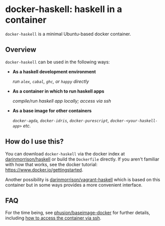 # docker-haskell: haskell in a container

`docker-haskell` is a minimal Ubuntu-based docker container.

## Overview

`docker-haskell` can be used in the following ways:

*   **As a haskell development environment**

     _run `alex`, `cabal`, `ghc`, or `happy` directly_

*   **As a container in which to run haskell apps**

    _compile/run haskell app locally; access via ssh_

*   **As a base image for other containers**

    _`docker-agda`, `docker-idris`, `docker-purescript`, `docker-<your-haskell-app>` etc._

## How do I use this?

You can download `docker-haskell` via the docker index at [darinmorrison/haskell](https://index.docker.io/u/darinmorrison/haskell/) or build the `Dockerfile` directly. If you aren't familiar with how that works, see the docker tutorial: https://www.docker.io/gettingstarted.

Another possibility is [darinmorrison/vagrant-haskell](https://github.com/darinmorrison/vagrant-haskell) which is based on this container but in some ways provides a more convenient interface.

## FAQ

For the time being, see [phusion/baseimage-docker](https://github.com/phusion/baseimage-docker) for further details, including [how to access the container via ssh](https://github.com/phusion/baseimage-docker#login-to-the-container-via-ssh).
